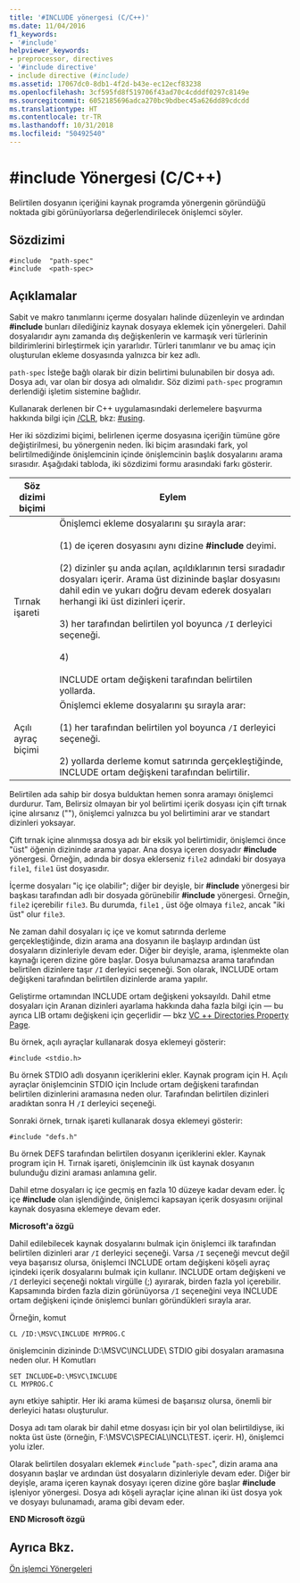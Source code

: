 ```yaml
---
title: '#INCLUDE yönergesi (C/C++)'
ms.date: 11/04/2016
f1_keywords:
- '#include'
helpviewer_keywords:
- preprocessor, directives
- '#include directive'
- include directive (#include)
ms.assetid: 17067dc0-8db1-4f2d-b43e-ec12ecf83238
ms.openlocfilehash: 3cf595fd8f519706f43ad70c4cdddf0297c8149e
ms.sourcegitcommit: 6052185696adca270bc9bdbec45a626dd89cdcdd
ms.translationtype: HT
ms.contentlocale: tr-TR
ms.lasthandoff: 10/31/2018
ms.locfileid: "50492540"
---
```

# <a name="include-directive-cc"></a>#include Yönergesi (C/C++)
Belirtilen dosyanın içeriğini kaynak programda yönergenin göründüğü noktada gibi görünüyorlarsa değerlendirilecek önişlemci söyler.

## <a name="syntax"></a>Sözdizimi

```
#include  "path-spec"
#include  <path-spec>
```

## <a name="remarks"></a>Açıklamalar

Sabit ve makro tanımlarını içerme dosyaları halinde düzenleyin ve ardından **#include** bunları dilediğiniz kaynak dosyaya eklemek için yönergeleri. Dahil dosyalarıdır aynı zamanda dış değişkenlerin ve karmaşık veri türlerinin bildirimlerini birleştirmek için yararlıdır. Türleri tanımlanır ve bu amaç için oluşturulan ekleme dosyasında yalnızca bir kez adlı.

`path-spec` İsteğe bağlı olarak bir dizin belirtimi bulunabilen bir dosya adı. Dosya adı, var olan bir dosya adı olmalıdır. Söz dizimi `path-spec` programın derlendiği işletim sistemine bağlıdır.

Kullanarak derlenen bir C++ uygulamasındaki derlemelere başvurma hakkında bilgi için [/CLR](../build/reference/clr-common-language-runtime-compilation.md), bkz: [#using](../preprocessor/hash-using-directive-cpp.md).

Her iki sözdizimi biçimi, belirlenen içerme dosyasına içeriğin tümüne göre değiştirilmesi, bu yönergenin neden. İki biçim arasındaki fark, yol belirtilmediğinde önişlemcinin içinde önişlemcinin başlık dosyalarını arama sırasıdır. Aşağıdaki tabloda, iki sözdizimi formu arasındaki farkı gösterir.

|Söz dizimi biçimi|Eylem|
|-----------------|------------|
|Tırnak işareti|Önişlemci ekleme dosyalarını şu sırayla arar:<br /><br /> (1) de içeren dosyasını aynı dizine **#include** deyimi.<br /><br /> (2) dizinler şu anda açılan, açıldıklarının tersi sıradadır dosyaları içerir. Arama üst dizininde başlar dosyasını dahil edin ve yukarı doğru devam ederek dosyaları herhangi iki üst dizinleri içerir.<br /><br /> 3) her tarafından belirtilen yol boyunca `/I` derleyici seçeneği.<br /><br /> 4)<br /><br /> INCLUDE ortam değişkeni tarafından belirtilen yollarda.|
|Açılı ayraç biçimi|Önişlemci ekleme dosyalarını şu sırayla arar:<br /><br /> (1) her tarafından belirtilen yol boyunca `/I` derleyici seçeneği.<br /><br /> 2) yollarda derleme komut satırında gerçekleştiğinde, INCLUDE ortam değişkeni tarafından belirtilir.|

Belirtilen ada sahip bir dosya bulduktan hemen sonra aramayı önişlemci durdurur. Tam, Belirsiz olmayan bir yol belirtimi içerik dosyası için çift tırnak içine alırsanız (""), önişlemci yalnızca bu yol belirtimini arar ve standart dizinleri yoksayar.

Çift tırnak içine alınmışsa dosya adı bir eksik yol belirtimidir, önişlemci önce "üst" öğenin dizininde arama yapar. Ana dosya içeren dosyadır **#include** yönergesi. Örneğin, adında bir dosya eklerseniz `file2` adındaki bir dosyaya `file1`, `file1` üst dosyasıdır.

İçerme dosyaları "iç içe olabilir"; diğer bir deyişle, bir **#include** yönergesi bir başkası tarafından adlı bir dosyada görünebilir **#include** yönergesi. Örneğin, `file2` içerebilir `file3`. Bu durumda, `file1` , üst öğe olmaya `file2`, ancak "iki üst" olur `file3`.

Ne zaman dahil dosyaları iç içe ve komut satırında derleme gerçekleştiğinde, dizin arama ana dosyanın ile başlayıp ardından üst dosyaların dizinleriyle devam eder. Diğer bir deyişle, arama, işlenmekte olan kaynağı içeren dizine göre başlar. Dosya bulunamazsa arama tarafından belirtilen dizinlere taşır `/I` derleyici seçeneği. Son olarak, INCLUDE ortam değişkeni tarafından belirtilen dizinlerde arama yapılır.

Geliştirme ortamından INCLUDE ortam değişkeni yoksayıldı. Dahil etme dosyaları için Aranan dizinleri ayarlama hakkında daha fazla bilgi için — bu ayrıca LIB ortamı değişkeni için geçerlidir — bkz [VC ++ Directories Property Page](../ide/vcpp-directories-property-page.md).

Bu örnek, açılı ayraçlar kullanarak dosya eklemeyi gösterir:

```
#include <stdio.h>
```

Bu örnek STDIO adlı dosyanın içeriklerini ekler. Kaynak program için H. Açılı ayraçlar önişlemcinin STDIO için Include ortam değişkeni tarafından belirtilen dizinlerini aramasına neden olur. Tarafından belirtilen dizinleri aradıktan sonra H `/I` derleyici seçeneği.

Sonraki örnek, tırnak işareti kullanarak dosya eklemeyi gösterir:

```
#include "defs.h"
```

Bu örnek DEFS tarafından belirtilen dosyanın içeriklerini ekler. Kaynak program için H. Tırnak işareti, önişlemcinin ilk üst kaynak dosyanın bulunduğu dizini araması anlamına gelir.

Dahil etme dosyaları iç içe geçmiş en fazla 10 düzeye kadar devam eder. İç içe **#include** olan işlendiğinde, önişlemci kapsayan içerik dosyasını orijinal kaynak dosyasına eklemeye devam eder.

**Microsoft'a özgü**

Dahil edilebilecek kaynak dosyalarını bulmak için önişlemci ilk tarafından belirtilen dizinleri arar `/I` derleyici seçeneği. Varsa `/I` seçeneği mevcut değil veya başarısız olursa, önişlemci INCLUDE ortam değişkeni köşeli ayraç içindeki içerik dosyalarını bulmak için kullanır. INCLUDE ortam değişkeni ve `/I` derleyici seçeneği noktalı virgülle (;) ayırarak, birden fazla yol içerebilir. Kapsamında birden fazla dizin görünüyorsa `/I` seçeneğini veya INCLUDE ortam değişkeni içinde önişlemci bunları göründükleri sırayla arar.

Örneğin, komut

```
CL /ID:\MSVC\INCLUDE MYPROG.C
```

önişlemcinin dizininde D:\MSVC\INCLUDE\ STDIO gibi dosyaları aramasına neden olur. H Komutları

```
SET INCLUDE=D:\MSVC\INCLUDE
CL MYPROG.C
```

aynı etkiye sahiptir. Her iki arama kümesi de başarısız olursa, önemli bir derleyici hatası oluşturulur.

Dosya adı tam olarak bir dahil etme dosyası için bir yol olan belirtildiyse, iki nokta üst üste (örneğin, F:\MSVC\SPECIAL\INCL\TEST. içerir. H), önişlemci yolu izler.

Olarak belirtilen dosyaları eklemek `#include` "`path-spec`", dizin arama ana dosyanın başlar ve ardından üst dosyaların dizinleriyle devam eder. Diğer bir deyişle, arama içeren kaynak dosyayı içeren dizine göre başlar **#include** işleniyor yönergesi. Dosya adı köşeli ayraçlar içine alınan iki üst dosya yok ve dosyayı bulunamadı, arama gibi devam eder.

**END Microsoft özgü**

## <a name="see-also"></a>Ayrıca Bkz.

[Ön işlemci Yönergeleri](../preprocessor/preprocessor-directives.md)